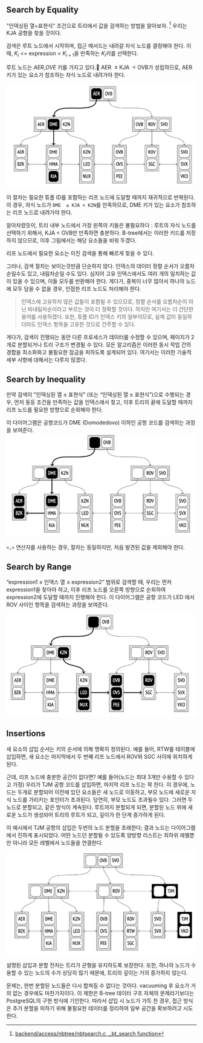 
## Search by Equality

"인덱싱된 열=표현식" 조건으로 트리에서 값을 검색하는 방법을 알아보자. [^1]
우리는 KJA 공항을 찾을 것이다.

검색은 루트 노드에서 시작하며, 접근 메서드는 내려갈 자식 노드를 결정해야 한다.
이때,  $K_i$ <= expression < $K_{i+1}$을 만족하는 $K_i$키를 선택한다.

루트 노드는 *AER*,*OVE* 키를 가지고 있다. AER  ≤ KJA  < OVB가 성립하므로, AER 키가 있는 요소가 참조하는 자식 노드로 내려가야 한다.

![](_static/CleanShot%20-000092.png)

이 절차는 필요한 튜플 ID를 포함하는 리프 노드에 도달할 때까지 재귀적으로 반복된다. 이 경우, 자식 노드가 `DME  ≤ KJA < KZN`를 만족하므로, DME 키가 있는 요소가 참조하는 리프 노드로 내려가야 한다.

알아차렸듯이, 트리 내부 노드에서 가장 왼쪽의 키들은 불필요하다 : 루트의 자식 노드를 선택하기 위해서, KJA < OVB만 만족하면 충분하다. B-tree에서는 이러한 키드를 저장하지 않으므로, 이후 그림에서는 해당 요소들을 비워 두겠다.

리프 노드에서 필요한 요소는 이진 검색을 통해 빠르게 찾을 수 있다. 

그러나, 검색 절차는 보이는것만큼 단순하지 않다. 인덱스의 데이터 정렬 순서가 오름차순일수도 있고, 내림차순일 수도 있다. 심지어 고유 인덱스에서도 여러 개의 일치하는 값이 있을 수 있으며, 이들 모두를 반환해야 한다. 게다가, 중복이 너무 많아서 하나의 노드에 모두 담을 수 없을 경우, 인접한 리프 노드도 처리해야 한다.

> 인덱스에 고유하지 않은 값들이 포함될 수 있으므로, 정렬 순서를 오름차순이 아닌 비내림차순이라고 부르는 것이 더 정확할 것이다. 하지만 여기서는 더 간단한 용어를 사용하겠다.
> 또한, 튜플 ID가 인덱스 키의 일부이므로, 실제 값이 동일하더라도 인덱스 항목을 고유한 것으로 간주할 수 있다.

게다가, 검색이 진행되는 동안 다른 프로세스가 데이터를 수정할 수 있으며, 페이지가 2개로 분할되거나 트리 구조가 변경될 수 있다. 
모든 알고리즘은 이러한 동시 작업 간의 경합을 최소화화고 불필요한 잠금을 피하도록 설계되어 있다. 여기서는 이러한 기술적 세부 사항에 대해서는 다루지 않겠다.

## Search by Inequality
만약 검색이 "인덱싱된 열 ≤ 표현식" (또는 “인덱싱된 열 ≥ 표현식”)으로 수행되는 경우, 먼저 동등 조건을 만족하는 값을 인덱스에서 찾고, 이후 트리의 끝에 도달할 때까지 리프 노드를 필요한 방향으로 순회해야 한다.

이 다이어그램은 공항코드가 DME (Domodedovo) 이하인 공항 코드를 검색하는 과정을 보여준다.
![](_static/CleanShot%20-000093.png)

`<,>` 연산자를 사용하는 경우, 절차는 동일하지만, 처음 발견된 값을 제외해야 한다.

## Search by Range
“expression1 ≤ 인덱스 열 ≤ expression2” 범위로 검색할 때, 우리는 먼저 expression1을 찾아야 하고, 이후 리프 노드를 오른쪽 방향으로 순회하여 expression2에 도달할 때까지 진행해야 한다.
이 다이어그램은 공항 코드가 LED 에서 ROV 사이인 항목을 검색하는 과정을 보여준다.

![](_static/CleanShot%20-000094.png)


## Insertions
새 요소의 삽입 순서는 키의 순서에 의해 명확히 정의된다. 예를 들어, RTW를 테이블에 삽입하면, 새 요소는 마지막에서 두 번째 리프 노드에서 ROV와 SGC 사이에 위치하게 된다.

근데, 리프 노드에 충분한 공간이 없다면? 예를 들어(노드는 최대 3개만 수용할 수 있다고 가정) 우리가 TJM 공항 코드를 삽입하면, 마지막 리프 노드는 꽉 찬다. 이 경우에, 노드는 두개로 분할되어 이전에 있던 요소들은 새 노드로 이동하고, 부모 노드에 새로운 자식 노드를 가리키는 포인터가 초과된다.
당연히, 부모 노드도 초과될수 있다. 그러면 두 노드로 분할되고, 같은 방식이 계속된다. 루트까지 분할되게 되면, 분할된 노드 위에 새로운 노드가 생성되어 트리의 루트가 되고, 깊이가 한 단계 증가하게 된다.

이 예시에서 TJM 공항의 삽입은 두번의 노드 분할을 초래한다; 결과 노드는 다이어그램에서 진하게 표시되었다. 어떤 노드던 분할될 수 있도록 양방향 리스트는 최하위 레벨뿐만 아니라 모든 레벨에서 노드들을 연결한다.

![](_static/CleanShot%20-000095.png)

설명된 삽입과 분할 전차는 트리가 균형을 유지하도록 보장한다. 또한, 하나의 노드가 수용할 수 있는 노드의 수가 상당히 많기 때문에, 트리의 깊이는 거의 증가하지 않는다.

문제는, 한번 분할된 노드들은 다시 합쳐질 수 없다는 것이다. vacuuming 후 요소가 거의 없는 경우에도 마찬가지이다.
이 제한은 B-tree 데이터 구조 자체의 문제라기보다는 PostgreSQL의 구현 방식에 기인한다. 따라서 삽입 시 노드가 가득 찬 경우, 접근 방식은 추가 분할을 피하기 위해 불필요한 데이터를 정리하여 일부 공간을 확보하려고 시도한다.




[^1]:[backend/access/nbtree/nbtsearch.c, _bt_search function](https://git.postgresql.org/gitweb/?p=postgresql.git;a=blob;f=src/backend/access/nbtree/nbtsearch.c;hb=REL_14_STABLE)